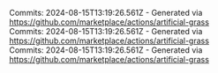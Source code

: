 Commits: 2024-08-15T13:19:26.561Z - Generated via https://github.com/marketplace/actions/artificial-grass
<br>
Commits: 2024-08-15T13:19:26.561Z - Generated via https://github.com/marketplace/actions/artificial-grass
<br>
Commits: 2024-08-15T13:19:26.561Z - Generated via https://github.com/marketplace/actions/artificial-grass
<br>
